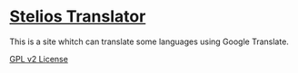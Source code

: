 
# [Stelios Translator](https://stelios333.github.io/mytranslator/)
This is a site whitch can translate some languages using Google Translate.

[GPL v2 License](https://github.com/stelios333/mytranslator/blob/main/LICENSE)
